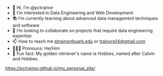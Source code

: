 - 👋 Hi, I’m @pctrainor
- 👀 I’m interested in Data Engineering and Web Development
- 📚 I’m currently learning about advanced data management techniques and software
- 🤙 I’m looking to collaborate on projects that require data engineering expertise
- 📫 How to reach me ptrainor@uark.edu or trainorp14@gmail.com
- 💁🏻‍♂️ Pronouns: He/Him
- 🐯 Fun fact: My golden retriever's name is Hobbes, named after Calvin and Hobbes.
  
https://pctrainor.github.io/my_personal_site/
<!---
pctrainor/pctrainor is a ✨ special ✨ repository because its `README.md` (this file) appears on your GitHub profile.
You can click the Preview link to take a look at your changes.
--->
